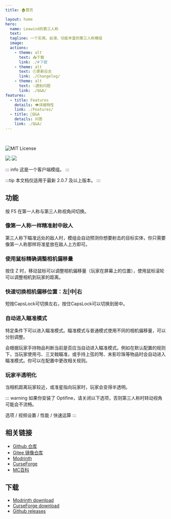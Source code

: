 ```yaml
---
title: 🏠首页

layout: home
hero:
  name: Leawind的第三人称
  text: 
  tagline: 一个实用、丝滑、功能丰富的第三人称模组
  image: 
  actions:
    - theme: alt
      text: 📥下载
      link: ./#下载
    - theme: alt
      text: 🕗更新日志
      link: ./Changelog/
    - theme: alt
      text: 💡遇到问题
      link: ./Q&A/
features:
  - title: Features
    details: 👁详细特性
    link: ./Features/
  - title: 💬Q&A
    details: 问答
    link: ./Q&A/
---
```


<br>

![MIT License](https://img.shields.io/badge/license-MIT-blue.svg)

[![](https://img.shields.io/curseforge/dt/930880?style=flat&logo=curseforge&color=F1643%5E&cacheSeconds=3600&label=Downloads)](https://www.curseforge.com/minecraft/mc-mods/leawind-third-person)
[![](https://img.shields.io/modrinth/dt/S3D3QF0M?style=flat&logo=modrinth&color=17B85A&cacheSeconds=3600&label=Downloads)](https://modrinth.com/mod/leawind-third-person)

::: info
这是一个客户端模组。
:::

:::tip
本文档仅适用于最新 2.0.7 及以上版本。
:::

## 功能

按 F5 在第一人称与第三人称视角间切换。

### 像第一人称一样精准射中敌人

第三人称下瞄准远处的敌人时，模组会自动预测你想要射击的目标实体，你只需要像第一人称那样将准星放在敌人上方即可。

### 使用鼠标精确调整相机偏移量

按住 Z 时，移动鼠标可以调整相机偏移量（玩家在屏幕上的位置），使用鼠标滚轮可以调整相机到玩家的距离。

### 快速切换相机偏移位置：左|中|右

短按CapsLock可切换左右，按住CapsLock可以切换到居中。

### 自动进入瞄准模式

特定条件下可以进入瞄准模式。瞄准模式与普通模式使用不同的相机偏移量，可以分别调整。

会根据玩家手持物品判断当前是否应当自动进入瞄准模式。例如在默认配置的规则下，当玩家使用弓、三叉戟瞄准，或手持上弦的弩、末影珍珠等物品时会自动进入瞄准模式。你可以在配置中更改相关规则。

### 玩家半透明化

当相机距离玩家较近，或准星指向玩家时，玩家会变得半透明。

::: warning
如果你安装了 Optifine，请关闭以下选项，否则第三人称时转动视角可能会不流畅。

选项 / 视频设置 / 性能 / 快速运算
:::

## 相关链接

* [Github 仓库](https://github.com/LEAWIND/Third-Person)
* [Gitee 镜像仓库](https://gitee.com/leawind/Third-Person)
* [Modrinth](https://modrinth.com/mod/leawind-third-person)
* [CurseForge](https://www.curseforge.com/minecraft/mc-mods/leawind-third-person)
* [MC百科](https://www.mcmod.cn/class/12699.html)

## 下载

* [Modrinth download](https://modrinth.com/mod/leawind-third-person)
* [CurseForge download](https://www.curseforge.com/minecraft/mc-mods/leawind-third-person/files/all)
* [Github releases](https://github.com/LEAWIND/Third-Person/releases)
